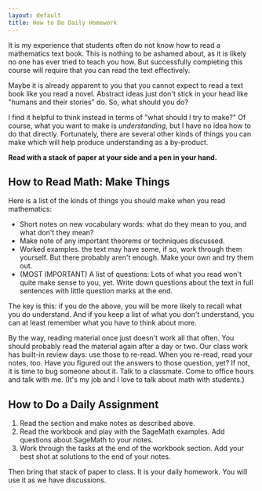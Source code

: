 ```yaml
---
layout: default
title: How to Do Daily Homework
---
```


It is my experience that students often do not know how to read a mathematics
text book. This is nothing to be ashamed about, as it is likely no one has ever
tried to teach you how. But successfully completing this course will require
that you can read the text effectively.

Maybe it is already apparent to you that you cannot expect to read a text book
like you read a novel. Abstract ideas just don't stick in your head like "humans and
their stories" do. So, what should you do?

I find it helpful to think instead in terms of "what should I try to make?"
Of course, what you want to make is _understanding_, but I have no idea how to do
that directly. Fortunately, there are several other kinds of things you can
make which will help produce understanding as a by-product.

**Read with a stack of paper at your side and a pen in your hand.**

## How to Read Math: Make Things

Here is a list of the kinds of things you should make when you read mathematics:

  - Short notes on new vocabulary words: what do they mean to you, and what don't
  they mean?
  - Make note of any important theorems or techniques discussed.
  - Worked examples. the text may have some, if so, work through them yourself.
  But there probably aren't enough. Make your own and try them out.
  - (MOST IMPORTANT) A list of questions: Lots of what you read won't quite
  make sense to you, yet. Write down questions about the text in full sentences
  with little question marks at the end.

The key is this: if you do the above, you will be more likely to recall what you
do understand. And if you keep a list of what you don't understand, you can at least
remember what you have to think about more.

By the way, reading material once just doesn't work all that often. You should probably
read the material again after a day or two. Our class work has built-in review days:
use those to re-read. When you re-read, read your notes, too. Have you figured
out the answers to those question, yet? If not, it is time to bug someone about it.
Talk to a classmate. Come to office hours and talk with me. (It's my job and I love to
talk about math with students.)

## How to Do a Daily Assignment

1. Read the section and make notes as described above.
2. Read the workbook and play with the SageMath examples. Add questions about SageMath
to your notes.
3. Work through the tasks at the end of the workbook section. Add your best shot at
solutions to the end of your notes.

Then bring that stack of paper to class. It is your daily homework. You will use it
as we have discussions.
